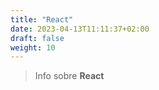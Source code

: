 ```yaml
---
title: "React"
date: 2023-04-13T11:11:37+02:00
draft: false
weight: 10
---
```


> Info sobre **React**
